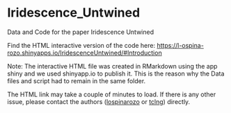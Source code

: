 # Iridescence_Untwined
 Data and Code for the paper Iridescence Untwined


Find the HTML interactive version of the code here: https://l-ospina-rozo.shinyapps.io/IridescenceUntwined/#Introduction 

Note: The interactive HTML file was created in RMarkdown using the app shiny and we used shinyapp.io to publish it. This is the reason why the Data files and script had to remain in the same folder. 

The HTML link may take a couple of minutes to load. If there is any other issue, please contact the authors ([lospinarozo](https://github.com/lospinarozo) or [tclng](https://github.com/tcleslieng)) directly. 
